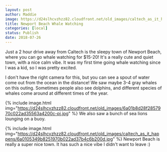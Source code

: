 ```yaml
---
layout: post
author: Maddie
image: https://d24slhcvzhzz82.cloudfront.net/old_images/caltech_as_it_happens/6a0105349b8251970b022ad37b4c65200d.jpg
title: Newport Beach Whale Watching
categories: [local]
status: Publish
date: 2018-07-26
---
```


Just a 2 hour drive away from Caltech is the sleepy town of Newport Beach, where you can go whale watching for $15-20! It's a really cute and quiet town, with a nice calm vibe. It was my first time going whale watching since I was a kid, so I was pretty excited.

I don't have the right camera for this, but you can see a spout of water come out from the ocean in the distance! We saw maybe 3-4 gray whales on this outing. Sometimes people also see dolphins, and different species of whales come around at different times of the year.


{% include image.html img="https://d24slhcvzhzz82.cloudfront.net/old_images/6a01b8d28f2857970c022ad35563a4200c-pi.jpg" %}
We also saw a bunch of sea lions lounging on a buoy.


{% include image.html img="https://d24slhcvzhzz82.cloudfront.net/old_images/caltech_as_it_happens/6a0105349b8251970b022ad37b4c6b200d.jpg" %}
Newport Beach is really a super nice town. It has such a nice vibe I didn't want to leave :)
